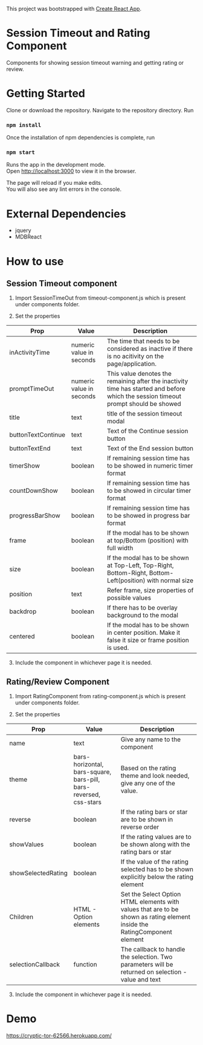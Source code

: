This project was bootstrapped with [Create React App](https://github.com/facebook/create-react-app).

# Session Timeout and Rating Component
Components for showing session timeout warning and getting rating or review.

# Getting Started
Clone or download the repository.  Navigate to the repository directory. Run
### `npm install`

Once the installation of npm dependencies is complete, run
### `npm start`

Runs the app in the development mode.<br>
Open [http://localhost:3000](http://localhost:3000) to view it in the browser.

The page will reload if you make edits.<br>
You will also see any lint errors in the console.

# External Dependencies
- jquery
- MDBReact

# How to use
## Session Timeout component
1. Import SessionTimeOut from timeout-component.js which is present under components folder.

2. Set the properties

| Prop  |  Value | Description  |
| ------------ | ------------ | ------------ |
|  inActivityTime |  numeric value in seconds | The time that needs to be considered as inactive if there is no acitivity on the page/application.   |
| promptTimeOut  | numeric value in seconds  | This value denotes the remaining after the inactivity time has started and before which the session timeout prompt should be showed  |
| title | text | title of the session timeout modal |
| buttonTextContinue | text | Text of the Continue session button |
| buttonTextEnd | text | Text of the End session button |
| timerShow | boolean | If remaining session time has to be showed in numeric timer format |
| countDownShow | boolean | If remaining session time has to be showed in circular timer format |
| progressBarShow | boolean | If remaining session time has to be showed in progress bar format |
| frame | boolean | If the modal has to be shown at top/Bottom (position) with full width |
| size | boolean | If the modal has to be shown at Top-Left, Top-Right,  Bottom-Right, Bottom-Left(position) with normal size |
| position | text | Refer frame, size properties of possible values |
| backdrop | boolean | If there has to be overlay background to the modal |
| centered | boolean | If the modal has to be shown in center position. Make it false it size or frame position is used. |

3. Include the component in whichever page it is needed.

## Rating/Review Component
1. Import RatingComponent from rating-component.js which is present under components folder.

2. Set the properties

| Prop  | Value  |  Description |
| ------------ | ------------ | ------------ |
|  name |  text |  Give any name to the component |
|  theme | bars-horizontal, bars-square, bars-pill, bars-reversed, css-stars  | Based on the rating theme and look needed, give any one of the value.  |
| reverse | boolean | If the rating bars or star are to be shown in reverse order |
| showValues | boolean | If the rating values are to be shown along with the rating bars or star |
| showSelectedRating | boolean | If the value of the rating selected has to be shown explicitly below the rating element |
| Children | HTML - Option elements | Set the Select Option HTML elements with values that are to be shown as rating element inside the RatingComponent element |
| selectionCallback | function | The callback to handle the selection. Two parameters will be returned on selection - value and text |

3. Include the component in whichever page it is needed.

# Demo
https://cryptic-tor-62566.herokuapp.com/
















